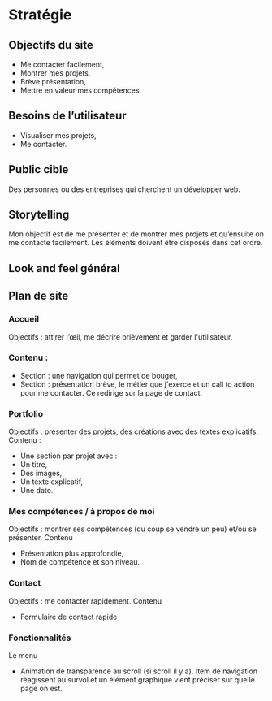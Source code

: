 # Stratégie
## Objectifs du site
-	Me contacter facilement,
-	Montrer mes projets,
-	Brève présentation,
-	Mettre en valeur mes compétences.
## Besoins de l’utilisateur
-	Visualiser mes projets,
-	Me contacter.
## Public cible
Des personnes ou des entreprises qui cherchent un développer web.
## Storytelling
Mon objectif est de me présenter et de montrer mes projets et qu’ensuite on me contacte facilement. Les éléments doivent être disposés dans cet ordre.
## Look and feel général

## Plan de site
### Accueil
Objectifs : attirer l’œil, me décrire brièvement et garder l'utilisateur.
### Contenu :
-	Section : une navigation qui permet de bouger,
-	Section : présentation brève, le métier que j'exerce et un call to action pour me contacter. Ce redirige sur la page de contact.
### Portfolio
Objectifs : présenter des projets, des créations avec des textes explicatifs.
Contenu :
-	Une section par projet avec :
-	Un titre,
-	Des images,
-	Un texte explicatif,
-	Une date.
### Mes compétences / à propos de moi
Objectifs : montrer ses compétences (du coup se vendre un peu) et/ou se présenter.
Contenu
-	Présentation plus approfondie,
-	Nom de compétence et son niveau.
 
### Contact
Objectifs : me contacter rapidement.
Contenu
-	Formulaire de contact rapide
### Fonctionnalités
Le menu
- Animation de transparence au scroll (si scroll il y a). Item de navigation réagissent au survol et un élément graphique vient préciser sur quelle page on est.
